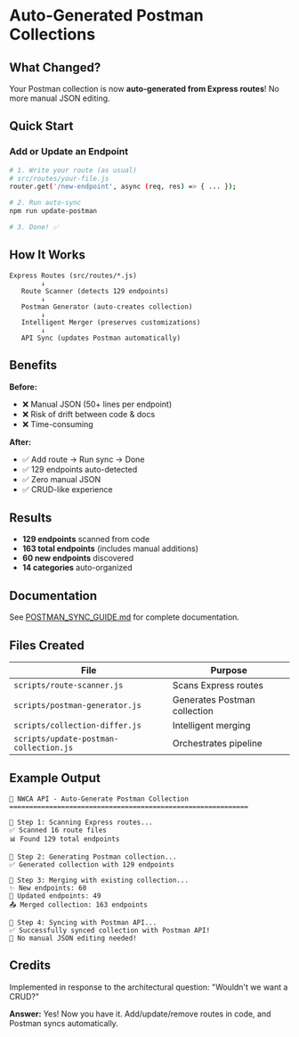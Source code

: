 # Auto-Generated Postman Collections

## What Changed?

Your Postman collection is now **auto-generated from Express routes**! No more manual JSON editing.

## Quick Start

### Add or Update an Endpoint

```bash
# 1. Write your route (as usual)
# src/routes/your-file.js
router.get('/new-endpoint', async (req, res) => { ... });

# 2. Run auto-sync
npm run update-postman

# 3. Done! ✅
```

## How It Works

```
Express Routes (src/routes/*.js)
        ↓
   Route Scanner (detects 129 endpoints)
        ↓
   Postman Generator (auto-creates collection)
        ↓
   Intelligent Merger (preserves customizations)
        ↓
   API Sync (updates Postman automatically)
```

## Benefits

**Before:**
- ❌ Manual JSON (50+ lines per endpoint)
- ❌ Risk of drift between code & docs
- ❌ Time-consuming

**After:**
- ✅ Add route → Run sync → Done
- ✅ 129 endpoints auto-detected
- ✅ Zero manual JSON
- ✅ CRUD-like experience

## Results

- **129 endpoints** scanned from code
- **163 total endpoints** (includes manual additions)
- **60 new endpoints** discovered
- **14 categories** auto-organized

## Documentation

See [POSTMAN_SYNC_GUIDE.md](./POSTMAN_SYNC_GUIDE.md) for complete documentation.

## Files Created

| File | Purpose |
|------|---------|
| `scripts/route-scanner.js` | Scans Express routes |
| `scripts/postman-generator.js` | Generates Postman collection |
| `scripts/collection-differ.js` | Intelligent merging |
| `scripts/update-postman-collection.js` | Orchestrates pipeline |

## Example Output

```
🚀 NWCA API - Auto-Generate Postman Collection
============================================================

📝 Step 1: Scanning Express routes...
✅ Scanned 16 route files
📊 Found 129 total endpoints

📝 Step 2: Generating Postman collection...
✅ Generated collection with 129 endpoints

📝 Step 3: Merging with existing collection...
✨ New endpoints: 60
🔄 Updated endpoints: 49
📤 Merged collection: 163 endpoints

📝 Step 4: Syncing with Postman API...
✅ Successfully synced collection with Postman API!
🎉 No manual JSON editing needed!
```

## Credits

Implemented in response to the architectural question: "Wouldn't we want a CRUD?"

**Answer:** Yes! Now you have it. Add/update/remove routes in code, and Postman syncs automatically.
